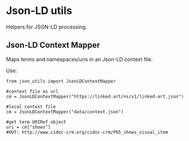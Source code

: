# Json-LD utils

Helpers for JSON-LD processing.

## Json-LD Context Mapper

Maps terms and namespaces/uris in an Json-LD context file.

Use:

```
from json_utils import JsonLDContextMapper 

#context file as url
cm = JsonLDContextMapper("https://linked.art/ns/v1/linked-art.json")

#local context file
cm = JsonLDContextMapper("data/context.json")

#get term URIRef object
uri = cm["shows"]
#OUT: http://www.cidoc-crm.org/cidoc-crm/P65_shows_visual_item

```